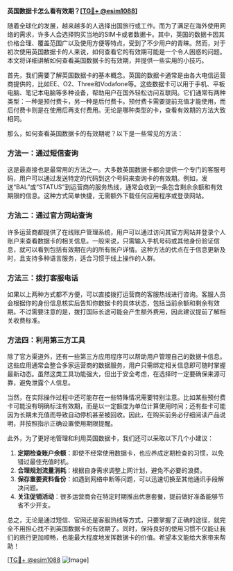 **英国数据卡怎么看有效期？[[TG💪+ @esim1088](https://t.me/s/esim1088)]**

随着全球化的发展，越来越多的人选择出国旅行或工作。而为了满足在海外使用网络的需求，许多人会选择购买当地的SIM卡或者数据卡。其中，英国的数据卡因其价格合理、覆盖范围广以及使用方便等特点，受到了不少用户的青睐。然而，对于初次使用英国数据卡的人来说，如何查看它的有效期可能是一个令人困惑的问题。本文将详细讲解如何查看英国数据卡的有效期，并提供一些实用的小技巧。

首先，我们需要了解英国数据卡的基本概念。英国的数据卡通常是由各大电信运营商提供的，比如EE、O2、Three和Vodafone等。这些数据卡可以用于手机、平板电脑、笔记本电脑等多种设备，帮助用户在国外轻松访问互联网。它们通常有两种类型：一种是预付费卡，另一种是后付费卡。预付费卡需要提前充值才能使用，而后付费卡则是在使用后再支付费用。无论是哪种类型的卡，查看有效期的方法大致相同。

那么，如何查看英国数据卡的有效期呢？以下是一些常见的方法：

### 方法一：通过短信查询

这是最直接也是最常用的方法之一。大多数英国数据卡都会提供一个专门的客服号码，用户可以通过发送特定的代码到这个号码来查询卡的有效期。例如，发送“BAL”或“STATUS”到运营商的服务热线，通常会收到一条包含剩余余额和有效期限的信息。这种方式简单快捷，无需额外下载任何应用程序或登录网站。

### 方法二：通过官方网站查询

许多运营商都提供了在线账户管理系统，用户可以通过访问其官方网站并登录个人账户来查看数据卡的相关信息。一般来说，只需输入手机号码或其他身份验证信息，就可以看到包括有效期在内的所有账户详情。这种方法的优点在于信息更新及时，且支持多种语言服务，适合习惯于线上操作的人群。

### 方法三：拨打客服电话

如果以上两种方式都不方便，可以直接拨打运营商的客服热线进行咨询。客服人员会根据你的身份信息核实后告知你数据卡的具体状态，包括当前余额和剩余有效期。不过需要注意的是，拨打国际长途可能会产生额外费用，因此建议提前了解相关收费标准。

### 方法四：利用第三方工具

除了官方渠道外，还有一些第三方应用程序可以帮助用户管理自己的数据卡信息。这些应用通常会整合多家运营商的数据服务，用户只需绑定相关信息即可随时掌握最新动态。虽然这类工具功能强大，但出于安全考虑，在选择时一定要确保来源可靠，避免泄露个人信息。

当然，在实际操作过程中还可能存在一些特殊情况需要特别注意。比如某些预付费卡可能没有明确标注有效期，而是以一定额度为单位计算使用时间；还有些卡可能因为长期未充值而导致自动停机甚至被回收。因此，在购买前务必仔细阅读产品说明，并按照指示正确设置使用期限提醒。

此外，为了更好地管理和利用英国数据卡，我们还可以采取以下几个小建议：

1. **定期检查账户余额**：即使不经常使用数据卡，也应养成定期检查的习惯，以免错过最佳充值时机。
2. **合理规划流量消耗**：根据自身需求调整上网计划，避免不必要的浪费。
3. **保存重要资料备份**：如遇到网络中断等问题，可以迅速切换至其他通讯手段解决问题。
4. **关注促销活动**：很多运营商会在特定时期推出优惠套餐，提前做好准备能够节省不少开支。

总之，无论是通过短信、官网还是客服热线等方式，只要掌握了正确的途径，就完全不用担心找不到英国数据卡的有效期了。同时，保持良好的使用习惯不仅能让我们的旅行更加顺畅，也能最大程度地发挥数据卡的价值。希望本文能给大家带来帮助！

[[TG💪+ @esim1088](https://t.me/s/esim1088) ![Image](https://i.postimg.cc/4NQfJmqS/Snipaste-2025-05-13-00-14-12.png)]